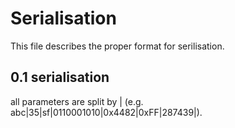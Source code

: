 # Serialisation

This file describes the proper format for serilisation.

## 0.1 serialisation

all parameters are split by \| \(e.g. abc\|35\|sf\|0110001010\|0x4482\|0xFF\|287439\|\).

